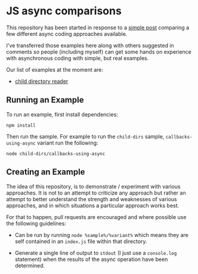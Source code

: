 # JS async comparisons

This repository has been started in response to a [simple post](https://github.com/DamonOehlman/damonoehlman.github.io/blob/master/posts/2013/2013-07-23-callbacks-vs-promises-vs-streams.md) comparing a few different async coding approaches available.

I've transferred those examples here along with others suggested in comments so people (including myself) can get some hands on experience with asynchronous coding with simple, but real examples.

Our list of examples at the moment are:

- [child directory reader](/child-dirs)

## Running an Example

To run an example, first install dependencies:

```
npm install
```

Then run the sample.  For example to run the `child-dirs` sample, `callbacks-using-async` variant run the following:

```
node child-dirs/callbacks-using-async
```

## Creating an Example

The idea of this repository, is to demonstrate / experiment with various approaches.  It is not to an attempt to criticize any approach but rather an attempt to better understand the strength and weaknesses of various approaches, and in which situations a particular approach works best.

For that to happen, pull requests are encouraged and where possible use the following guidelines:

- Can be run by running `node %sample%/%variant%` which means they are self contained in an `index.js` file within that directory.

- Generate a single line of output to `stdout` (I just use a `console.log` statement) when the results of the async operation have been determined.